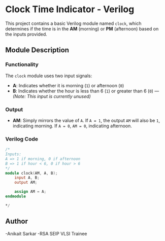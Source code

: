# Clock Time Indicator - Verilog

This project contains a basic Verilog module named `clock`, which determines if the time is in the **AM** (morning) or **PM** (afternoon) based on the inputs provided.

## Module Description

### Functionality

The `clock` module uses two input signals:
- **A**: Indicates whether it is morning (`1`) or afternoon (`0`)
- **B**: Indicates whether the hour is less than 6 (`1`) or greater than 6 (`0`) — *(Note: This input is currently unused)*

### Output
- **AM**: Simply mirrors the value of `A`. If `A = 1`, the output `AM` will also be `1`, indicating morning. If `A = 0`, `AM = 0`, indicating afternoon.

### Verilog Code

```verilog
/* 
Inputs:
A => 1 if morning, 0 if afternoon
B => 1 if hour < 6, 0 if hour > 6
*/
module clock(AM, A, B);
    input A, B;
    output AM;

    assign AM = A;
endmodule

*/
```
## Author

-Anikait Sarkar
-RSA SEIP VLSI Trainee

